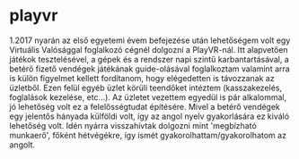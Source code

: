 # playvr

1.2017 nyarán az első egyetemi évem befejezése után lehetőségem volt egy Virtuális Valósággal foglalkozó cégnél dolgozni a PlayVR-nál. Itt alapvetően játékok tesztelésével, a gépek és a rendszer napi szintű karbantartásával, a betérő fizető vendégek játékának guide-olásával foglalkoztam valamint arra is külön figyelmet kellett fordítanom, hogy elégedetten is távozzanak az üzletből. Ezen felül egyéb üzlet körüli teendőket intéztem (kasszakezelés, foglalások kezelése, etc...). Az üzletet vezettem egyedül is pár alkalommal, jó lehetőség volt ez a felelősségtudat építésére. Mivel a betérő vendégek egy jelentős hányada külföldi volt, így az angol nyelv gyakorlására ez kiváló lehetőség volt. Idén nyárra visszahívtak dolgozni mint 'megbízható munkaerő', főként hétvégékre, így ismét gyakorolhattam/gyakorolhatom az angolt.

